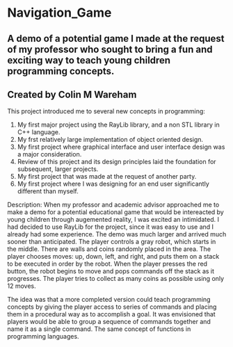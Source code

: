 # Navigation_Game
A demo of a potential game I made at the request of my professor who sought to bring a fun and exciting way to teach young children programming concepts.
---------------------------------------------------
Created by Colin M Wareham
---------------------------------------------------
This project introduced me to several new concepts in programming:
1. My first major project using the RayLib library, and a non STL library in C++ language.
2. My frst relatively large implementation of object oriented design.
3. My first project where graphical interface and user interface design was a major consideration.
4. Review of this project and its design principles laid the foundation for subsequent, larger projects.
5. My first project that was made at the request of another party.
6. My first project where I was designing for an end user significantly different than myself.


Description:
When my professor and academic advisor approached me to make a demo for a potential educational game that would be intereacted by young children through augemented reality, I was excited an intimidated.
I had decided to use RayLib for the project, since it was easy to use and I already had some experience. The demo was much larger and arrived much sooner than anticipated.
The player controls a gray robot, which starts in the middle. There are walls and coins randomly placed in the area. 
The player chooses moves: up, down, left, and right, and puts them on a stack to be executed in order by the robot. 
When the player presses the red button, the robot begins to move and pops commands off the stack as it progresses.
The player tries to collect as many coins as possible using only 12 moves.

The idea was that a more completed version could teach programming concepts by giving the player access to series of commands and placing them in a procedural way as to accomplish a goal.
It was envisioned that players would be able to group a sequence of commands together and name it as a single command. The same concept of functions in programming languages.
